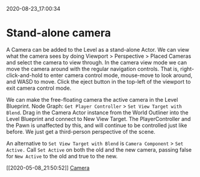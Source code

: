 2020-08-23_17:00:34

# Stand-alone camera

A Camera can be added to the Level as a stand-alone Actor.
We can view what the camera sees by doing Viewport > Perspective > Placed Cameras and select the camera to view through.
In the camera view mode we can move the camera around with the regular navigation controls.
That is, right-click-and-hold to enter camera control mode, mouse-move to look around, and  WASD to move.
Click the eject button in the top-left of the viewport to exit camera control mode.

We can make the free-floating camera the active camera in the Level Blueprint.
Node Graph: `Get Player Controller` > `Set View Target with Blend`.
Drag in the Camera Actor instance from the World Outliner into the Level Blueprint and connect to New View Target.
The PlayerController and the Pawn is unaffected by this, and will continue to be controlled just like before.
We just get a third-person perspective of the scene.

An alternative to `Set View Target with Blend` is `Camera Component` > `Set Active.`
Call `Set Active` on both the old and the new camera, passing false for `New Active` to the old and true to the new.

[[2020-05-08_21:50:52]] [Camera](./Camera.md)